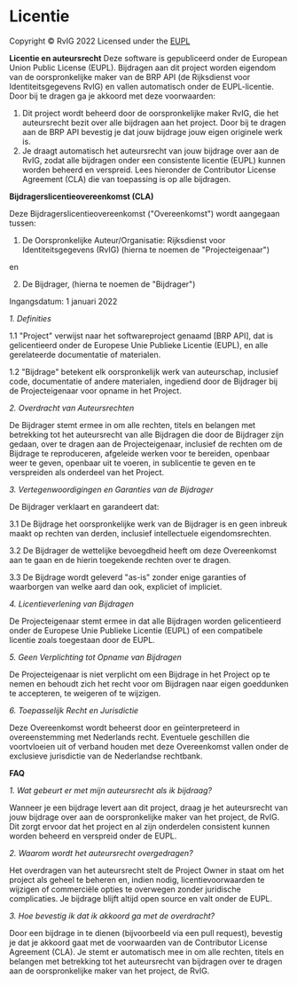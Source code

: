 # Licentie

Copyright © RvIG 2022
Licensed under the [EUPL](https://interoperable-europe.ec.europa.eu/collection/eupl/eupl-text-eupl-12)


**Licentie en auteursrecht**
Deze software is gepubliceerd onder de European Union Public License (EUPL). Bijdragen aan dit project worden eigendom van de oorspronkelijke maker van de BRP API (de Rijksdienst voor Identiteitsgegevens RvIG) en vallen automatisch onder de EUPL-licentie. Door bij te dragen ga je akkoord met deze voorwaarden:
1. Dit project wordt beheerd door de oorspronkelijke maker RvIG, die het auteursrecht bezit over alle bijdragen aan het project. Door bij te dragen aan de BRP API bevestig je dat jouw bijdrage jouw eigen originele werk is.
2. Je draagt automatisch het auteursrecht van jouw bijdrage over aan de RvIG, zodat alle bijdragen onder een consistente licentie (EUPL) kunnen worden beheerd en verspreid. Lees hieronder de Contributor License Agreement (CLA) die van toepassing is op alle bijdragen.


**Bijdragerslicentieovereenkomst (CLA)**

Deze Bijdragerslicentieovereenkomst ("Overeenkomst") wordt aangegaan tussen:

1. De Oorspronkelijke Auteur/Organisatie: Rijksdienst voor Identiteitsgegevens (RvIG)
(hierna te noemen de "Projecteigenaar")

en

2. De Bijdrager, (hierna te noemen de "Bijdrager")

Ingangsdatum: 1 januari 2022


*1. Definities*

1.1 "Project" verwijst naar het softwareproject genaamd [BRP API], dat is gelicentieerd onder de Europese Unie Publieke Licentie (EUPL), en alle gerelateerde documentatie of materialen.

1.2 "Bijdrage" betekent elk oorspronkelijk werk van auteurschap, inclusief code, documentatie of andere materialen, ingediend door de Bijdrager bij de Projecteigenaar voor opname in het Project.


*2. Overdracht van Auteursrechten*

De Bijdrager stemt ermee in om alle rechten, titels en belangen met betrekking tot het auteursrecht van alle Bijdragen die door de Bijdrager zijn gedaan, over te dragen aan de Projecteigenaar, inclusief de rechten om de Bijdrage te reproduceren, afgeleide werken voor te bereiden, openbaar weer te geven, openbaar uit te voeren, in sublicentie te geven en te verspreiden als onderdeel van het Project.


*3. Vertegenwoordigingen en Garanties van de Bijdrager*

De Bijdrager verklaart en garandeert dat:

3.1 De Bijdrage het oorspronkelijke werk van de Bijdrager is en geen inbreuk maakt op rechten van derden, inclusief intellectuele eigendomsrechten.

3.2 De Bijdrager de wettelijke bevoegdheid heeft om deze Overeenkomst aan te gaan en de hierin toegekende rechten over te dragen.

3.3 De Bijdrage wordt geleverd "as-is" zonder enige garanties of waarborgen van welke aard dan ook, expliciet of impliciet.


*4. Licentieverlening van Bijdragen*

De Projecteigenaar stemt ermee in dat alle Bijdragen worden gelicentieerd onder de Europese Unie Publieke Licentie (EUPL) of een compatibele licentie zoals toegestaan door de EUPL.


*5. Geen Verplichting tot Opname van Bijdragen*

De Projecteigenaar is niet verplicht om een Bijdrage in het Project op te nemen en behoudt zich het recht voor om Bijdragen naar eigen goeddunken te accepteren, te weigeren of te wijzigen.


*6. Toepasselijk Recht en Jurisdictie*

Deze Overeenkomst wordt beheerst door en geïnterpreteerd in overeenstemming met Nederlands recht. Eventuele geschillen die voortvloeien uit of verband houden met deze Overeenkomst vallen onder de exclusieve jurisdictie van de Nederlandse rechtbank.



**FAQ**

*1. Wat gebeurt er met mijn auteursrecht als ik bijdraag?*

Wanneer je een bijdrage levert aan dit project, draag je het auteursrecht van jouw bijdrage over aan de oorspronkelijke maker van het project, de RvIG. Dit zorgt ervoor dat het project en al zijn onderdelen consistent kunnen worden beheerd en verspreid onder de EUPL.

*2. Waarom wordt het auteursrecht overgedragen?*

Het overdragen van het auteursrecht stelt de Project Owner in staat om het project als geheel te beheren en, indien nodig, licentievoorwaarden te wijzigen of commerciële opties te overwegen zonder juridische complicaties. Je bijdrage blijft altijd open source en valt onder de EUPL.

*3. Hoe bevestig ik dat ik akkoord ga met de overdracht?*

Door een bijdrage in te dienen (bijvoorbeeld via een pull request), bevestig je dat je akkoord gaat met de voorwaarden van de Contributor License Agreement (CLA). Je stemt er automatisch mee in om alle rechten, titels en belangen met betrekking tot het auteursrecht van bijdragen over te dragen aan de oorspronkelijke maker van het project, de RvIG.





